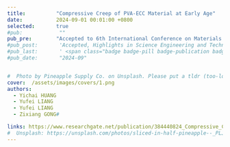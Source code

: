 ```yaml
---
title:          "Compressive Creep of PVA-ECC Material at Early Age"
date:           2024-09-01 00:01:00 +0800
selected:       true
#pub:            ""
pub_pre:        "Accepted to 6th International Conference on Materials Science and Industrial Applications (MSIA 2024)"
#pub_post:       'Accepted, Highlights in Science Engineering and Technology'
#pub_last:       ' <span class="badge badge-pill badge-publication badge-success">Spotlight</span>'
#pub_date:       "2024-09"


#  Photo by Pineapple Supply Co. on Unsplash. Please put a tldr (too-long-didnt-read, 1~2 sentences) of your publication here. It is not recommended to put the actual abstract here because it is usually too long to fit in. $\LaTeX$ is supported. $a=b+c$.
cover:  /assets/images/covers/1.png
authors:
  - Yichai HUANG
  - Yufei LIANG
  - Yufei LIANG
  - Zixiang GONG#

links: https://www.researchgate.net/publication/384440824_Compressive_Creep_of_PVA-ECC_Material_at_Early_Age?_tp=eyJjb250ZXh0Ijp7InBhZ2UiOiJwcm9maWxlIiwicHJldmlvdXNQYWdlIjpudWxsLCJwb3NpdGlvbiI6InBhZ2VDb250ZW50In19
#  Unsplash: https://unsplash.com/photos/sliced-in-half-pineapple--_PLJZmHZzk
---
```

